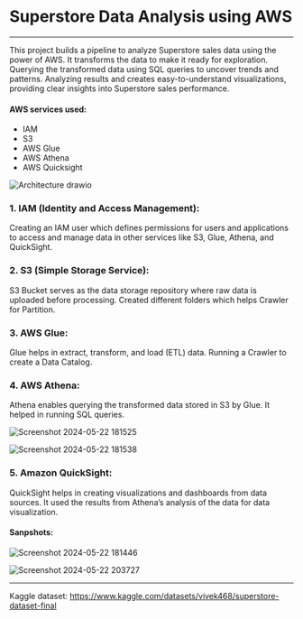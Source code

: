 # Superstore Data Analysis using AWS
-------------------------------------------------------------

This project builds a pipeline to analyze Superstore sales data using the power of AWS. It transforms the data to make it ready for exploration. Querying the transformed data using SQL queries to uncover trends and patterns. Analyzing results and creates easy-to-understand visualizations, providing clear insights into Superstore sales performance.

#### AWS services used:

- IAM 
- S3
- AWS Glue
- AWS Athena
- AWS Quicksight

![Architecture drawio](https://github.com/bhavanachitragar/Superstore-Data-Analysis-using-AWS/assets/91766461/3b0ffa0f-f409-4193-a490-56402a751396)


### 1. IAM (Identity and Access Management): 
Creating an IAM user which defines permissions for users and applications to access and manage data in other services like S3, Glue, Athena, and QuickSight.

### 2. S3 (Simple Storage Service): 
S3 Bucket serves as the data storage repository where raw data is uploaded before processing. 
Created different folders which helps Crawler for Partition.

### 3. AWS Glue: 
Glue helps in extract, transform, and load (ETL) data. 
Running a Crawler to create a Data Catalog.

### 4. AWS Athena: 
Athena enables querying the transformed data stored in S3 by Glue.
It helped in running SQL queries.

![Screenshot 2024-05-22 181525](https://github.com/bhavanachitragar/Superstore-Data-Analysis-using-AWS/assets/91766461/d8809ed8-583f-4da0-b7aa-9ca56b9da2b9)

![Screenshot 2024-05-22 181538](https://github.com/bhavanachitragar/Superstore-Data-Analysis-using-AWS/assets/91766461/7b805de6-1d3b-4c28-ab2c-9c66fa8a01d4)

### 5. Amazon QuickSight:

QuickSight helps in creating visualizations and dashboards from data sources.
It used the results from Athena’s analysis of the data for  data visualization.

#### Sanpshots:

![Screenshot 2024-05-22 181446](https://github.com/bhavanachitragar/Superstore-Data-Analysis-using-AWS/assets/91766461/597ace09-6508-4705-b2a5-369c55130a2a)

![Screenshot 2024-05-22 203727](https://github.com/bhavanachitragar/Superstore-Data-Analysis-using-AWS/assets/91766461/413f8e08-8610-4055-b17c-358729215bf5)

 
----------------------------------------------------------------

Kaggle dataset: https://www.kaggle.com/datasets/vivek468/superstore-dataset-final

